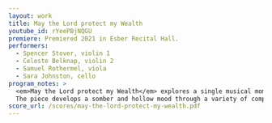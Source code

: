 ```yaml
---
layout: work
title: May the Lord protect my Wealth
youtube_id: rYeePBjNQGU
premiere: Premiered 2021 in Esber Recital Hall.
performers:
  - Spencer Stover, violin 1
  - Celeste Belknap, violin 2
  - Samuel Rothermel, viola
  - Sara Johnston, cello
program_notes: >
  <em>May the Lord protect my Wealth</em> explores a single musical moment.
  The piece develops a somber and hollow mood through a variety of compositional and instrumental techniques.
score_url: /scores/may-the-lord-protect-my-wealth.pdf
---
```

